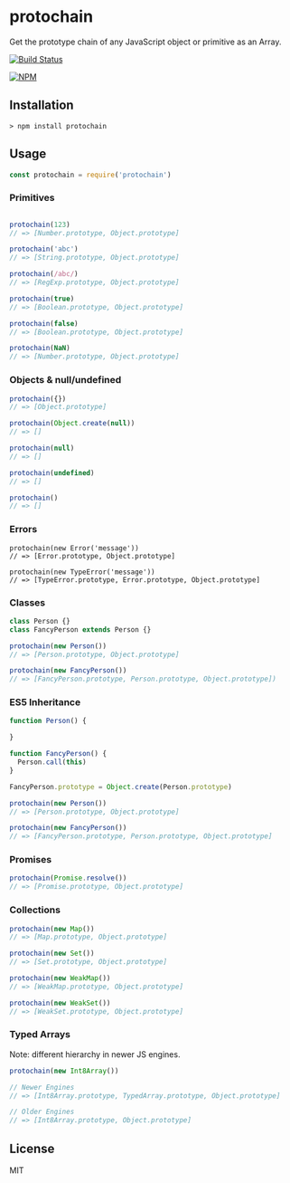 # protochain

Get the prototype chain of any JavaScript object or primitive as an Array.

[![Build Status](https://travis-ci.org/timoxley/protochain.svg?branch=master)](https://travis-ci.org/timoxley/protochain)

[![NPM](https://nodei.co/npm-dl/protochain.png?months=3&height=3&chrome)](https://nodei.co/npm/protochain/)

## Installation

```
> npm install protochain
```

## Usage

```js
const protochain = require('protochain')
```

### Primitives

```js

protochain(123)
// => [Number.prototype, Object.prototype]

protochain('abc')
// => [String.prototype, Object.prototype]

protochain(/abc/)
// => [RegExp.prototype, Object.prototype]

protochain(true)
// => [Boolean.prototype, Object.prototype]

protochain(false)
// => [Boolean.prototype, Object.prototype]

protochain(NaN)
// => [Number.prototype, Object.prototype]
```

### Objects & null/undefined

```js
protochain({})
// => [Object.prototype]

protochain(Object.create(null))
// => []

protochain(null)
// => []

protochain(undefined)
// => []

protochain()
// => []
```

### Errors

```
protochain(new Error('message'))
// => [Error.prototype, Object.prototype]

protochain(new TypeError('message'))
// => [TypeError.prototype, Error.prototype, Object.prototype]
```

### Classes

```js
class Person {}
class FancyPerson extends Person {}

protochain(new Person())
// => [Person.prototype, Object.prototype]

protochain(new FancyPerson())
// => [FancyPerson.prototype, Person.prototype, Object.prototype])
```

### ES5 Inheritance

```js
function Person() {

}

function FancyPerson() {
  Person.call(this)
}

FancyPerson.prototype = Object.create(Person.prototype)

protochain(new Person())
// => [Person.prototype, Object.prototype]

protochain(new FancyPerson())
// => [FancyPerson.prototype, Person.prototype, Object.prototype]
```

### Promises

```js
protochain(Promise.resolve())
// => [Promise.prototype, Object.prototype]
```

### Collections

```js
protochain(new Map())
// => [Map.prototype, Object.prototype]

protochain(new Set())
// => [Set.prototype, Object.prototype]

protochain(new WeakMap())
// => [WeakMap.prototype, Object.prototype]

protochain(new WeakSet())
// => [WeakSet.prototype, Object.prototype]
```

### Typed Arrays

Note: different hierarchy in newer JS engines.

```js
protochain(new Int8Array())

// Newer Engines
// => [Int8Array.prototype, TypedArray.prototype, Object.prototype]

// Older Engines
// => [Int8Array.prototype, Object.prototype]
```

## License

MIT
